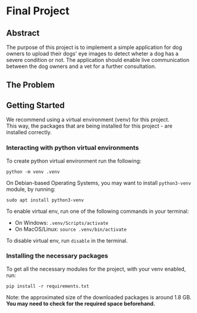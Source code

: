 # Final Project

## Abstract

The purpose of this project is to implement a simple application for dog owners to upload their dogs' eye images to detect wheter a dog has a severe condition or not. The application should enable live communication between the dog owners and a vet for a further consultation. 

## The Problem



## Getting Started

We recommend using a virtual environment (venv) for this project.  
This way, the packages that are being installed for this project - are installed correctly.

### Interacting with python virtual environments
To create python virtual environment run the following:
```
python -m venv .venv
```

On Debian-based Operating Systems, you may want to install `python3-venv` module, by running:
```
sudo apt install python3-venv
```
To enable virtual env, run one of the following commands in your terminal:
- On Windows: `.venv/Scripts/activate`
- On MacOS/Linux: `source .venv/bin/activate`

To disable virtual env, run `disable` in the terminal.

### Installing the necessary packages

To get all the necessary modules for the project, with your venv enabled, run: 
```
pip install -r requirements.txt
```

Note: the approximated size of the downloaded packages is around 1.8 GB. **You may need to check for the required space beforehand.**
